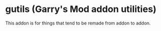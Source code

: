 # gutils (Garry's Mod addon utilities)
This addon is for things that tend to be remade from addon to addon.
